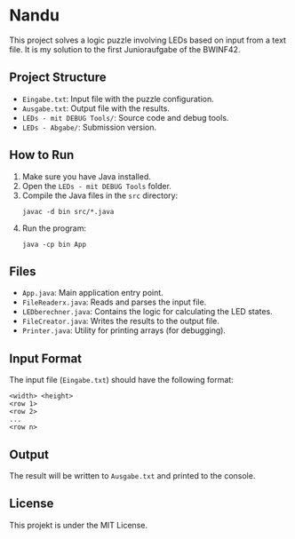 # Nandu 

This project solves a logic puzzle involving LEDs based on input from a text file. It is my solution to the first Junioraufgabe of the BWINF42.

## Project Structure

- `Eingabe.txt`: Input file with the puzzle configuration.
- `Ausgabe.txt`: Output file with the results.
- `LEDs - mit DEBUG Tools/`: Source code and debug tools.
- `LEDs - Abgabe/`: Submission version.

## How to Run

1. Make sure you have Java installed.
2. Open the `LEDs - mit DEBUG Tools` folder.
3. Compile the Java files in the `src` directory:
   ```
   javac -d bin src/*.java
   ```
4. Run the program:
   ```
   java -cp bin App
   ```

## Files

- `App.java`: Main application entry point.
- `FileReaderx.java`: Reads and parses the input file.
- `LEDberechner.java`: Contains the logic for calculating the LED states.
- `FileCreator.java`: Writes the results to the output file.
- `Printer.java`: Utility for printing arrays (for debugging).

## Input Format

The input file (`Eingabe.txt`) should have the following format:
```
<width> <height>
<row 1>
<row 2>
...
<row n>
```

## Output

The result will be written to `Ausgabe.txt` and printed to the console.

## License

This projekt is under the MIT License.